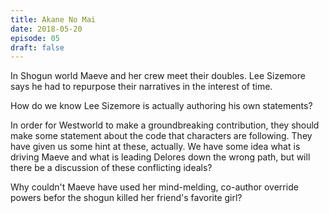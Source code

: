 ```yaml
---
title: Akane No Mai
date: 2018-05-20
episode: 05
draft: false
---
```

In Shogun world Maeve and her crew meet their doubles. Lee Sizemore says he had to repurpose their narratives in the interest of time.

How do we know Lee Sizemore is actually authoring his own statements? 

In order for Westworld to make a groundbreaking contribution, they should make some statement about the code that characters are following. They have given us some hint at these, actually. We have some idea what is driving Maeve and what is leading Delores down the wrong path, but will there be a discussion of these conflicting ideals?

Why couldn't Maeve have used her mind-melding, co-author override powers befor the shogun killed her friend's favorite girl?

